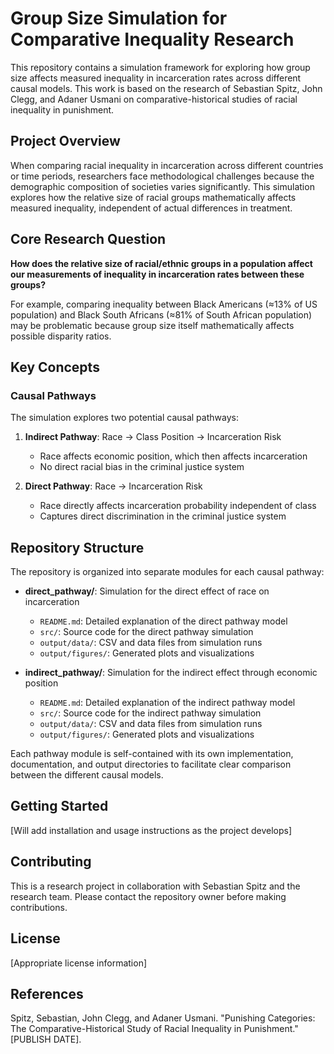 # Group Size Simulation for Comparative Inequality Research

This repository contains a simulation framework for exploring how group size affects measured inequality in incarceration rates across different causal models. This work is based on the research of Sebastian Spitz, John Clegg, and Adaner Usmani on comparative-historical studies of racial inequality in punishment.

## Project Overview

When comparing racial inequality in incarceration across different countries or time periods, researchers face methodological challenges because the demographic composition of societies varies significantly. This simulation explores how the relative size of racial groups mathematically affects measured inequality, independent of actual differences in treatment.

## Core Research Question

**How does the relative size of racial/ethnic groups in a population affect our measurements of inequality in incarceration rates between these groups?**

For example, comparing inequality between Black Americans (≈13% of US population) and Black South Africans (≈81% of South African population) may be problematic because group size itself mathematically affects possible disparity ratios.

## Key Concepts

### Causal Pathways

The simulation explores two potential causal pathways:

1. **Indirect Pathway**: Race → Class Position → Incarceration Risk
   - Race affects economic position, which then affects incarceration
   - No direct racial bias in the criminal justice system

2. **Direct Pathway**: Race → Incarceration Risk
   - Race directly affects incarceration probability independent of class
   - Captures direct discrimination in the criminal justice system


## Repository Structure

The repository is organized into separate modules for each causal pathway:

- **direct_pathway/**: Simulation for the direct effect of race on incarceration
  - `README.md`: Detailed explanation of the direct pathway model
  - `src/`: Source code for the direct pathway simulation
  - `output/data/`: CSV and data files from simulation runs
  - `output/figures/`: Generated plots and visualizations

- **indirect_pathway/**: Simulation for the indirect effect through economic position
  - `README.md`: Detailed explanation of the indirect pathway model
  - `src/`: Source code for the indirect pathway simulation
  - `output/data/`: CSV and data files from simulation runs
  - `output/figures/`: Generated plots and visualizations

Each pathway module is self-contained with its own implementation, documentation, and output directories to facilitate clear comparison between the different causal models.



## Getting Started

[Will add installation and usage instructions as the project develops]

## Contributing

This is a research project in collaboration with Sebastian Spitz and the research team. Please contact the repository owner before making contributions.

## License

[Appropriate license information]

## References

Spitz, Sebastian, John Clegg, and Adaner Usmani. "Punishing Categories: The Comparative-Historical Study of Racial Inequality in Punishment." [PUBLISH DATE].